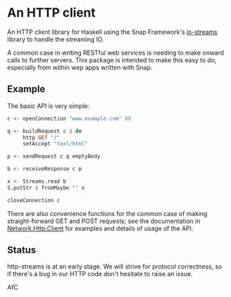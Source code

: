 An HTTP client
==============

An HTTP client library for Haskell using the Snap Framework's
[io-streams](https://github.com/snapframework/io-streams) library to
handle the streaming IO.
<!-- replace with link to hackage when it is released -->

A common case in writing RESTful web services is needing to make onward calls
to further servers. This package is intended to make this easy to do,
especially from within wep apps written with Snap.

Example
-------

The basic API is very simple:

```haskell
c <- openConnection "www.example.com" 80

q <- buildRequest c $ do
     http GET "/"
     setAccept "text/html"

p <- sendRequest c q emptyBody

b <- receiveResponse c p

x <- Streams.read b
S.putStr $ fromMaybe "" x

closeConnection c
```

There are also convenience functions for the common case of making
straight-forward GET and POST requests; see the documentation in
[Network.Http.Client](http://research.operationaldynamics.com/projects/http-streams/doc/Network-Http-Client.html)
for examples and details of usage of the API.

Status
------

http-streams is at an early stage. We will strive for protocol correctness,
so if there's a bug in our HTTP code don't hesitate to raise an issue.

AfC

